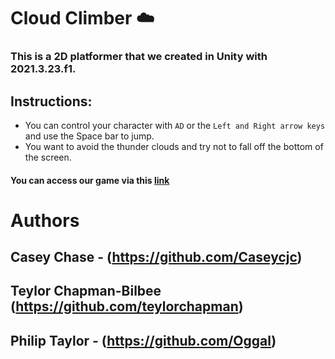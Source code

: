 # Cloud Climber :cloud:

### This is a 2D platformer that we created in Unity with 2021.3.23.f1. 

## Instructions:
 
 * You can control your character with ```AD``` or the ```Left and Right arrow keys``` and use the Space bar to jump.
 * You want to avoid the thunder clouds and try not to fall off the bottom of the screen.
 
 #### You can access our game via this [link](https://teylorchapman.itch.io/cloud-climber)
 
 
 # Authors
 
 ## Casey Chase - (https://github.com/Caseycjc)

## Teylor Chapman-Bilbee (https://github.com/teylorchapman)

 ## Philip Taylor - (https://github.com/Oggal)
